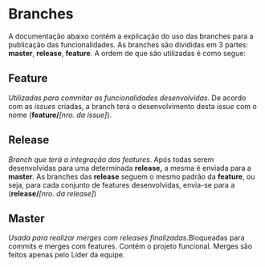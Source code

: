 ﻿
# Branches

A documentação abaixo contém a explicação do uso das branches para a publicação das funcionalidades.
As branches são divididas em 3 partes: **master**, **release**, **feature**. A ordem de que são utilizadas é como segue:

## Feature
*Utilizadas para commitar as funcionalidades desenvolvidas*. De acordo com as *issues* criadas, a branch terá o desenvolvimento desta *issue* com o nome (**feature/***[nro. da issue]*).

## Release
*Branch que terá a integração das features*. Após todas serem desenvolvidas para uma determinada **release,** a mesma é enviada para a **master**. As branches das **release** seguem o mesmo padrão da **feature**, ou seja, para cada conjunto de features desenvolvidas, envia-se para a  (**release/***[nro. da release]*)

## Master
*Usada para realizar merges com releases finalizadas*.Bloqueadas para commits e merges com features. Contém o projeto funcional. Merges são feitos apenas pelo Líder da equipe.